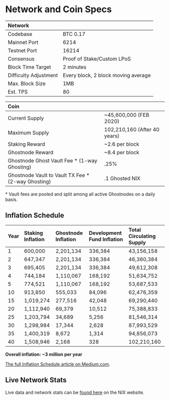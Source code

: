 # Network and Coin Specs

| Network |  |
| :--- | :--- |
| Codebase | BTC 0.17 |
| Mainnet Port | 6214 |
| Testnet Port | 16214 |
| Consensus | Proof of Stake/Custom LPoS |
| Block Time Target | 2 minutes |
| Difficulty Adjustment | Every block, 2 block moving average |
| Max. Block Size | 1MB |
| Est. TPS | 80 |

| Coin |  |
| :--- | :--- |
| Current Supply | ~45,600,000 \(FEB 2020\) |
| Maximum Supply | 102,210,160 \(After 40 years\) |
| Staking Reward | ~2.6 per block |
| Ghostnode Reward | ~8.4 per block |
| Ghostnode Ghost Vault Fee \* \(1-way Ghosting\) | .25% |
| Ghostnode Vault to Vault TX Fee \* \(2-way Ghosting\) | .1 Ghosted NIX |

 \* Vault fees are pooled and split among all active Ghostnodes on a daily basis.

## Inflation Schedule

| Year | Staking Inflation | Ghostnode Inflation | Development Fund Inflation | Total Circulating Supply |
| :--- | :--- | :--- | :--- | :--- |
| 1 | 600,000 | 2,201,134 | 336,384 | 43,156,158 |
| 2 | 647,347 | 2,201,134 | 336,384 | 46,360,384 |
| 3 | 695,405 | 2,201,134 | 336,384 | 49,612,308 |
| 4 | 744,184 | 1,110,067 | 168,192 | 51,634,752 |
| 5 | 774,521 | 1,110,067 | 168,192 | 53,687,533 |
| 10 | 913,850 | 555,033 | 84,096 | 62,476,359 |
| 15 | 1,019,274 | 277,516 | 42,048 | 69,290,440 |
| 20 | 1,112,940 | 69,379 | 10,512 | 75,388,833 |
| 25 | 1,203,794 | 34,689 | 5,256 | 81,546,314 |
| 30 | 1,298,984 | 17,344 | 2,628 | 87,993,529 |
| 35 | 1,400,319 | 8,672 | 1,314 | 94,856,073 |
| 40 | 1,508,946 | 2,168 | 328 | 102,210,160 |

**Overall inflation: ~3 million per year**

[The full Inflation Schedule article on Medium.com](https://medium.com/@nixplatform/proof-of-stake-inflation-schedule-d9c6b5a1e119).

## Live Network Stats

Live data and network stats can be [found here](https://data.nixplatform.io/) on the NIX website.

